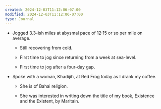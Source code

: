 ```yaml
---
created: 2024-12-03T11:12:06-07:00
modified: 2024-12-03T11:12:06-07:00
type: Journal
---
```


- Jogged 3.3-ish miles at abysmal pace of
  12:15 or so per mile on average.

  - Still recovering from cold.

  - First time to jog since returning from a
    week at sea-level.

  - First time to jog after a four-day gap.

- Spoke with a woman, Khadijih, at Red Frog
  today as I drank my coffee.

  - She is of Bahai religion.

  - She was interested in writing down the
    title of my book, Existence and the
    Existent, by Maritain.

<!-- EOF -->
